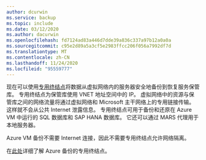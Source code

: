 ```yaml
---
author: dcurwin
ms.service: backup
ms.topic: include
ms.date: 03/12/2020
ms.author: dacurwin
ms.openlocfilehash: fd7124ad83a446d7dde39a836c337a97b12a0a0a
ms.sourcegitcommit: c95e2d89a5a3cf5e2983ffcc206f056a7992df7d
ms.translationtype: MT
ms.contentlocale: zh-CN
ms.lasthandoff: 11/24/2020
ms.locfileid: "95559777"
---
```

现在可以使用[专用终结点](../articles/private-link/private-endpoint-overview.md)将数据从虚拟网络内的服务器安全地备份到恢复服务保管库。 专用终结点为保管库使用 VNET 地址空间中的 IP。 虚拟网络中的资源与保管库之间的网络流量将通过虚拟网络和 Microsoft 主干网络上的专用链接传输。 这样就不会从公共 Internet 泄露信息。 专用终结点可用于备份和还原在 Azure VM 中运行的 SQL 数据库和 SAP HANA 数据库。 它还可以通过 MARS 代理用于本地服务器。

Azure VM 备份不需要 Internet 连接，因此不需要专用终结点允许网络隔离。

在[此处](../articles/backup/private-endpoints.md)详细了解 Azure 备份的专用终结点。